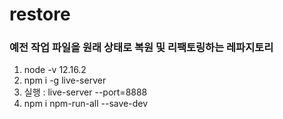 # restore
### 예전 작업 파일을 원래 상태로 복원 및 리팩토링하는 레파지토리
1. node -v 12.16.2
2. npm i -g live-server
3. 실행 : live-server --port=8888
4. npm i npm-run-all --save-dev
